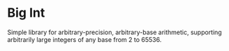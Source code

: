 # Big Int

Simple library for arbitrary-precision, arbitrary-base arithmetic, supporting arbitrarily large integers of any base from 2 to 65536.